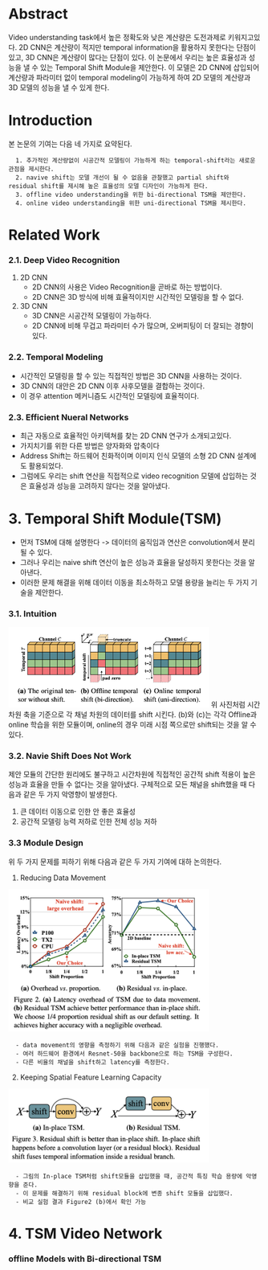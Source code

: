  # Abstract
   Video understanding task에서 높은 정확도와 낮은 계산량은 도전과제로 키워지고있다. 2D CNN은 계산량이 적지만 temporal information을 활용하지 못한다는 단점이 있고, 3D CNN은 계산량이 많다는 단점이 있다. 이 논문에서 우리는 높은 효율성과 성능을 낼 수 있는 Temporal Shift Module을 제안한다. 이 모델은 2D CNN에 삽입되어 계산량과 파라미터 없이 temporal modeling이 가능하게 하여 2D 모델의 계산량과 3D 모델의 성능을 낼 수 있게 한다. 

# Introduction
   본 논문의 기여는 다음 네 가지로 요약된다.

      1. 추가적인 계산량없이 시공간적 모델링이 가능하게 하는 temporal-shift라는 새로운 관점을 제시한다.
      2. navive shift는 모델 개선이 될 수 없음을 관찰했고 partial shift와 residual shift를 제시해 높은 효율성의 모델 디자인이 가능하게 한다.
      3. offline video understanding을 위한 bi-directional TSM을 제안한다.
      4. online video understanding을 위한 uni-directional TSM을 제시한다.

# Related Work

### 2.1. Deep Video Recognition
   1. 2D CNN
      - 2D CNN의 사용은 Video Recognition을 곧바로 하는 방법이다.
      - 2D CNN은 3D 방식에 비해 효율적이지만 시간적인 모델링을 할 수 없다.
   2. 3D CNN
      - 3D CNN은 시공간적 모델링이 가능하다.
      - 2D CNN에 비해 무겁고 파라미터 수가 많으며, 오버피팅이 더 잘되는 경향이 있다.
  
### 2.2. Temporal Modeling
   - 시간적인 모델링을 할 수 있는 직접적인 방법은 3D CNN을 사용하는 것이다.
   - 3D CNN의 대안은 2D CNN 이후 사후모델을 결합하는 것이다.
   - 이 경우 attention 메커니즘도 시간적인 모델링에 효율적이다.

### 2.3. Efficient Nueral Networks
   - 최근 자동으로 효율적인 아키텍쳐를 찾는 2D CNN 연구가 소개되고있다.
   - 가지치기를 위한 다른 방법은 양자화와 압축이다
   - Address Shift는 하드웨어 친화적이며 이미지 인식 모델의 소형 2D CNN 설계에도 활용되었다.
   - 그럼에도 우리는 shift 연산을 직접적으로 video recognition 모델에 삽입하는 것은 효율성과 성능을 고려하지 않다는 것을 알아냈다.

# 3. Temporal Shift Module(TSM)
   - 먼저 TSM에 대해 설명한다 -> 데이터의 움직임과 연산은 convolution에서 분리될 수 있다.
   - 그러나 우리는 naive shift 연산이 높은 성능과 효율을 달성하지 못한다는 것을 알아낸다.
   - 이러한 문제 해결을 위해 데이터 이동을 최소하하고 모델 용량을 늘리는 두 가지 기술을 제안한다.

### 3.1. Intuition

<img src='../img/TSM1.png' width = 400>
위 사진처럼 시간 차원 축을 기준으로 각 채널 차원의 데이터를 shift 시킨다. (b)와 (c)는 각각 Offline과 online 학습을 위한 모듈이며, online의 경우 미래 시점 쪽으로만 shift되는 것을 알 수 있다.

### 3.2. Navie Shift Does Not Work
   제안 모듈의 간단한 원리에도 불구하고 시간차원에 직접적인 공간적 shift 적용이 높은 성능과 효율을 만들 수 없다는 것을 알아냈다. 구체적으로 모든 채널을 shift했을 때 다음과 같은 두 가지 악영향이 발생한다.

   1. 큰 데이터 이동으로 인한 안 좋은 효율성
   2. 공간적 모델링 능력 저하로 인한 전체 성능 저하

### 3.3 Module Design
   위 두 가지 문제를 피하기 위해 다음과 같은 두 가지 기여에 대하 논의한다.

   1. Reducing Data Movement
   
  <img src='../img/TSM2.png' width=400>

      - data movement의 영향을 측정하기 위해 다음과 같은 실험을 진행했다.
      - 여러 하드웨어 환경에서 Resnet-50을 backbone으로 하는 TSM을 구성한다.
      - 다른 비율의 채널을 shift하고 latency를 측정한다.


   2. Keeping Spatial Feature Learning Capacity

   <img src='../img/TSM3.png' width=400>

      - 그림의 In-place TSM처럼 shift모듈을 삽입했을 때, 공간적 특징 학습 용량에 악영향을 준다.
      - 이 문제를 해결하기 위해 residual block에 변종 shift 모듈을 삽입했다.
      - 비교 실험 결과 Figure2 (b)에서 확인 가능


# 4. TSM Video Network

### offline Models with Bi-directional TSM
   


   


   

    
